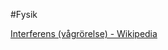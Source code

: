 #Fysik

[Interferens (vågrörelse) - Wikipedia](https://sv.wikipedia.org/wiki/Interferens_(vågrörelse))